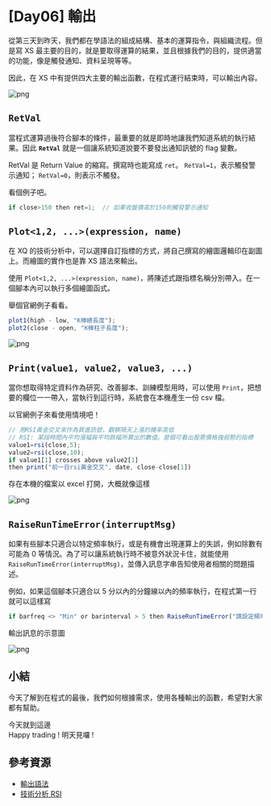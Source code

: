 # [Day06] 輸出

從第三天到昨天，我們都在學語法的組成結構、基本的運算指令，與組織流程。但是寫 XS 最主要的目的，就是要取得運算的結果，並且根據我們的目的，提供適當的功能，像是觸發通知、資料呈現等等。

因此，在 XS 中有提供四大主要的輸出函數，在程式運行結束時，可以輸出內容。

![png](http://cdn.xstrader.net/wp-content/uploads/2015/05/07_%E8%BC%B8%E5%87%BA%E8%AA%9E%E6%B3%95_1.png)

## `RetVal`

當程式運算過後符合腳本的條件，最重要的就是即時地讓我們知道系統的執行結果。因此 **`RetVal`** 就是一個讓系統知道說要不要發出通知訊號的 flag 變數。

RetVal 是 Return Value 的縮寫。撰寫時也能寫成 `ret`。
`RetVal=1`，表示觸發警示通知；
`RetVal=0`，則表示不觸發。

看個例子吧。

```javascript
if close>150 then ret=1;  // 如果收盤價高於150則觸發警示通知
```

## `Plot<1,2, ...>(expression, name)`

在 XQ 的技術分析中，可以選擇自訂指標的方式，將自己撰寫的繪圖邏輯印在副圖上。而繪圖的實作也是靠 XS 語法來輸出。

使用 `Plot<1,2, ...>(expression, name)`，將陳述式跟指標名稱分別帶入。在一個腳本內可以執行多個繪圖函式。

舉個官網例子看看。

```javascript
plot1(high - low, "K棒總長度");
plot2(close - open, "K棒柱子長度");
```

![png](http://cdn.xstrader.net/wp-content/uploads/2015/05/OUTPUT3.png)

## `Print(value1, value2, value3, ...)`

當你想取得特定資料作為研究、改善腳本、訓練模型用時，可以使用 `Print`，把想要的欄位一一帶入，當執行到這行時，系統會在本機產生一份 csv 檔。

以官網例子來看使用情境吧！

```javascript
// 用RSI黃金交叉來作為買進訊號，觀察隔天上漲的機率高低
// RSI: 某段時間內平均漲幅與平均跌幅所算出的數值。是個可看出股票價格強弱勢的指標
value1=rsi(close,5);
value2=rsi(close,10);
if value1[1] crosses above value2[1]
then print("前一日rsi黃金交叉", date, close-close[1])
```

存在本機的檔案以 excel 打開，大概就像這樣

![png](http://cdn.xstrader.net/wp-content/uploads/2015/05/OUTPUT7.png)

## `RaiseRunTimeError(interruptMsg)`

如果有些腳本只適合以特定頻率執行，或是有機會出現運算上的失誤，例如除數有可能為 0 等情況。為了可以讓系統執行時不被意外狀況卡住，就能使用 `RaiseRunTimeError(interruptMsg)`，並傳入訊息字串告知使用者相關的問題描述。

例如，如果這個腳本只適合以 5 分以內的分鐘線以內的頻率執行，在程式第一行就可以這樣寫

```javascript
if barfreq <> "Min" or barinterval > 5 then RaiseRunTimeError("請設定頻率在5分以內")
```

輸出訊息的示意圖

![png](http://cdn.xstrader.net/wp-content/uploads/2015/05/OUTPUT9.png)

## 小結

今天了解到在程式的最後，我們如何根據需求，使用各種輸出的函數，希望對大家都有幫助。

今天就到這邊  
Happy trading ! 明天見囉 !

## 參考資源

- [輸出語法](http://xstrader.net/%E8%BC%B8%E5%87%BA%E8%AA%9E%E6%B3%95/)
- [技術分析 RSI](https://www.jihsun.com.tw/md/event/jsun_school/stock10.html)
